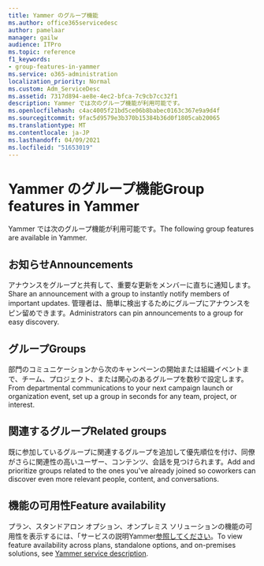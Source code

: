 ```yaml
---
title: Yammer のグループ機能
ms.author: office365servicedesc
author: pamelaar
manager: gailw
audience: ITPro
ms.topic: reference
f1_keywords:
- group-features-in-yammer
ms.service: o365-administration
localization_priority: Normal
ms.custom: Adm_ServiceDesc
ms.assetid: 7317d894-ae8e-4ec2-bfca-7c9cb7cc32f1
description: Yammer では次のグループ機能が利用可能です。
ms.openlocfilehash: c4ac4005f21bd5ce06b8babec0163c367e9a9d4f
ms.sourcegitcommit: 9fac5d9579e3b370b15384b36d0f1805cab20065
ms.translationtype: MT
ms.contentlocale: ja-JP
ms.lasthandoff: 04/09/2021
ms.locfileid: "51653019"
---
```

# <a name="group-features-in-yammer"></a><span data-ttu-id="c58a7-103">Yammer のグループ機能</span><span class="sxs-lookup"><span data-stu-id="c58a7-103">Group features in Yammer</span></span>

<span data-ttu-id="c58a7-104">Yammer では次のグループ機能が利用可能です。</span><span class="sxs-lookup"><span data-stu-id="c58a7-104">The following group features are available in Yammer.</span></span>
  
## <a name="announcements"></a><span data-ttu-id="c58a7-105">お知らせ</span><span class="sxs-lookup"><span data-stu-id="c58a7-105">Announcements</span></span>

<span data-ttu-id="c58a7-106">アナウンスをグループと共有して、重要な更新をメンバーに直ちに通知します。</span><span class="sxs-lookup"><span data-stu-id="c58a7-106">Share an announcement with a group to instantly notify members of important updates.</span></span> <span data-ttu-id="c58a7-107">管理者は、簡単に検出するためにグループにアナウンスをピン留めできます。</span><span class="sxs-lookup"><span data-stu-id="c58a7-107">Administrators can pin announcements to a group for easy discovery.</span></span>
  
## <a name="groups"></a><span data-ttu-id="c58a7-108">グループ</span><span class="sxs-lookup"><span data-stu-id="c58a7-108">Groups</span></span>

<span data-ttu-id="c58a7-109">部門のコミュニケーションから次のキャンペーンの開始または組織イベントまで、チーム、プロジェクト、または関心のあるグループを数秒で設定します。</span><span class="sxs-lookup"><span data-stu-id="c58a7-109">From departmental communications to your next campaign launch or organization event, set up a group in seconds for any team, project, or interest.</span></span>
  
## <a name="related-groups"></a><span data-ttu-id="c58a7-110">関連するグループ</span><span class="sxs-lookup"><span data-stu-id="c58a7-110">Related groups</span></span>

<span data-ttu-id="c58a7-111">既に参加しているグループに関連するグループを追加して優先順位を付け、同僚がさらに関連性の高いユーザー、コンテンツ、会話を見つけられます。</span><span class="sxs-lookup"><span data-stu-id="c58a7-111">Add and prioritize groups related to the ones you've already joined so coworkers can discover even more relevant people, content, and conversations.</span></span>
  
## <a name="feature-availability"></a><span data-ttu-id="c58a7-112">機能の可用性</span><span class="sxs-lookup"><span data-stu-id="c58a7-112">Feature availability</span></span>

<span data-ttu-id="c58a7-113">プラン、スタンドアロン オプション、オンプレミス ソリューションの機能の可用性を表示するには、「サービスの説明Yammer[参照してください](yammer-service-description.md)。</span><span class="sxs-lookup"><span data-stu-id="c58a7-113">To view feature availability across plans, standalone options, and on-premises solutions, see [Yammer service description](yammer-service-description.md).</span></span>
  